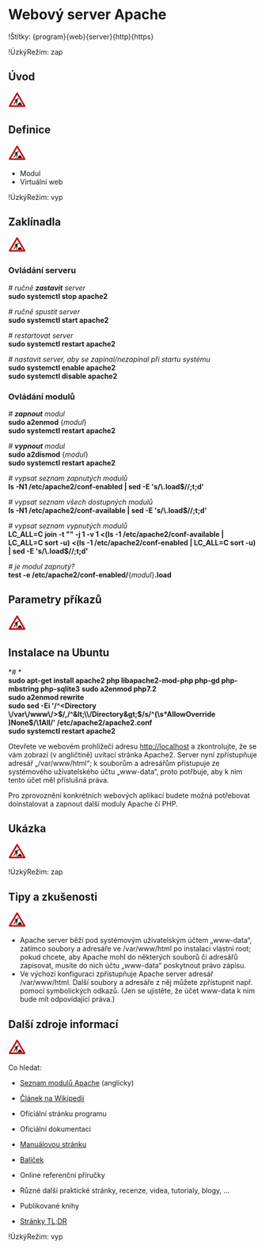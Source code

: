 <!--

Linux Kniha kouzel, kapitola Webový server Apache
Copyright (c) 2019, 2020 Singularis <singularis@volny.cz>

Toto dílo je dílem svobodné kultury; můžete ho šířit a modifikovat pod
podmínkami licence Creative Commons Attribution-ShareAlike 4.0 International
vydané neziskovou organizací Creative Commons. Text licence je přiložený
k tomuto projektu nebo ho můžete najít na webové adrese:

https://creativecommons.org/licenses/by-sa/4.0/

-->
<!--
Poznámky:

[ ] Po přechodu na Ubuntu 20.04 nutno aktualizovat verzi PHP.

- HTTP
- HTTPS
- PHP

⊨
-->

# Webový server Apache

!Štítky: {program}{web}{server}{http}{https}

!ÚzkýRežim: zap

## Úvod
<!--
- Vymezte, co je předmětem této kapitoly.
- Obecně popište základní principy, na kterých fungují používané nástroje.
- Uveďte, co kapitola nepokrývá, ačkoliv by to čtenář mohl očekávat.
-->
![ve výstavbě](../obrazky/ve-vystavbe.png)

## Definice
<!--
- Uveďte výčet specifických pojmů pro použití v této kapitole a tyto pojmy definujte co nejprecizněji.
-->
![ve výstavbě](../obrazky/ve-vystavbe.png)

* Modul
* Virtuální web

!ÚzkýRežim: vyp

## Zaklínadla
<!--
- Rozdělte na podsekce a naplňte „zaklínadly“.
-->
![ve výstavbě](../obrazky/ve-vystavbe.png)

### Ovládání serveru

*# ručně **zastavit** server*<br>
**sudo systemctl stop apache2**

*# ručně spustit server*<br>
**sudo systemctl start apache2**

*# restartovat server*<br>
**sudo systemctl restart apache2**

*# nastavit server, aby se zapínal/nezapínal při startu systému*<br>
**sudo systemctl enable apache2**<br>
**sudo systemctl disable apache2**

### Ovládání modulů

*# **zapnout** modul*<br>
**sudo a2enmod** {*modul*}<br>
**sudo systemctl restart apache2**

*# **vypnout** modul*<br>
**sudo a2dismod** {*modul*}<br>
**sudo systemctl restart apache2**

*# vypsat seznam zapnutých modulů*<br>
**ls -N1 /etc/apache2/conf-enabled \| sed -E 's/\\.load$//;t;d'**

*# vypsat seznam všech dostupných modulů*<br>
**ls -N1 /etc/apache2/conf-available \| sed -E 's/\\.load$//;t;d'**

*# vypsat seznam vypnutých modulů*<br>
**LC\_ALL=C join -t "" -j 1 -v 1 &lt;(ls -1 /etc/apache2/conf-available \| LC\_ALL=C sort -u) &lt;(ls -1 /etc/apache2/conf-enabled \| LC\_ALL=C sort -u) \| sed -E 's/\\.load$//;t;d'**

*# je modul zapnutý?*<br>
**test -e /etc/apache2/conf-enabled/**{*modul*}**.load**

## Parametry příkazů
<!--
- Pokud zaklínadla nepředstavují kompletní příkazy, v této sekci musíte popsat, jak z nich kompletní příkazy sestavit.
- Jinak by zde měl být přehled nejužitečnějších parametrů používaných nástrojů.
-->
![ve výstavbě](../obrazky/ve-vystavbe.png)

## Instalace na Ubuntu

*# *<br>
**sudo apt-get install apache2 php libapache2-mod-php php-gd php-mbstring php-sqlite3**
**sudo a2enmod php7.2**<br>
**sudo a2enmod rewrite**<br>
**sudo sed -Ei '/^&lt;Directory \\/var\\/www\\/&gt;$/,/^&lt;\\/Directory&gt;$/s/^(\\s\*AllowOverride )None$/\\1All/' /etc/apache2/apache2.conf**<br>
**sudo systemctl restart apache2**

Otevřete ve webovém prohlížeči adresu [http://localhost](http://localhost) a zkontrolujte, že se vám zobrazí (v angličtině) uvítací stránka Apache2. Server nyní zpřístupňuje adresář „/var/www/html“; k souborům a adresářům přistupuje ze systémového uživatelského účtu „www-data“, proto potřbuje, aby k nim tento účet měl příslušná práva.

Pro zprovoznění konkrétních webových aplikací budete možná potřebovat doinstalovat a zapnout další moduly Apache či PHP.

<!--
Modul „rewrite“ a změna konfigurace jsou potřeba, aby fungovaly soubory .htaccess.

Modul „gd“ slouží ke zpracování bitmapových obrázků, modul „mbstring“ slouží ke zpracování textových řetězců a module „sqlite3“ k přístupu do databázových souborů SQLite.

*# seznam balíčků s moduly Apache/PHP (pro člověka)*<br>
**apt list 'libapache2-mod-\*'**
**apt list 'php-\*' 'php?.?-\*'**
-->

## Ukázka
<!--
- Tuto sekci ponechávat jen v kapitolách, kde dává smysl.
- Zdrojový kód, konfigurační soubor nebo interakce s programem, a to v úplnosti – ukázka musí být natolik úplná, aby ji v této podobě šlo spustit, ale současně natolik stručná, aby se vešla na jednu stranu A5.
- Snažte se v ukázce ilustrovat co nejvíc zaklínadel z této kapitoly.
-->
![ve výstavbě](../obrazky/ve-vystavbe.png)

!ÚzkýRežim: zap

## Tipy a zkušenosti
<!--
- Do odrážek uveďte konkrétní zkušenosti, které jste při práci s nástrojem získali; zejména případy, kdy vás chování programu překvapilo nebo očekáváte, že by mohlo překvapit začátečníky.
- Popište typické chyby nových uživatelů a jak se jim vyhnout.
- Buďte co nejstručnější; neodbíhejte k popisování čehokoliv vedlejšího, co je dost možné, že už čtenář zná.
-->
![ve výstavbě](../obrazky/ve-vystavbe.png)

* Apache server běží pod systémovým uživatelským účtem „www-data“, zatímco soubory a adresáře ve /var/www/html po instalaci vlastní root; pokud chcete, aby Apache mohl do některých souborů či adresářů zapisovat, musíte do nich účtu „www-data“ poskytnout právo zápisu.
* Ve výchozí konfiguraci zpřístupňuje Apache server adresář /var/www/html. Další soubory a adresáře z něj můžete zpřístupnit např. pomocí symbolických odkazů. (Jen se ujistěte, že účet www-data k nim bude mít odpovídající práva.)

## Další zdroje informací
<!--
- Uveďte, které informační zdroje jsou pro začátečníka nejlepší k získání rychlé a obsáhlé nápovědy. Typicky jsou to manuálové stránky, vestavěná nápověda programu nebo webové zdroje. Můžete uvést i přímé odkazy.
- V seznamu uveďte další webové zdroje, knihy apod.
- Pokud je vestavěná dokumentace programů (typicky v adresáři /usr/share/doc) užitečná, zmiňte ji také.
- Poznámka: Protože se tato sekce tiskne v úzkém režimu, zaklínadla smíte uvádět pouze bez titulku a bez poznámek pod čarou!
-->
![ve výstavbě](../obrazky/ve-vystavbe.png)

Co hledat:

* [Seznam modulů Apache](https://en.wikipedia.org/wiki/List\_of\_Apache_modules) (anglicky)

* [Článek na Wikipedii](https://cs.wikipedia.org/wiki/Hlavn%C3%AD_strana)
* Oficiální stránku programu
* Oficiální dokumentaci
* [Manuálovou stránku](http://manpages.ubuntu.com/)
* [Balíček](https://packages.ubuntu.com/)
* Online referenční příručky
* Různé další praktické stránky, recenze, videa, tutorialy, blogy, ...
* Publikované knihy
* [Stránky TL;DR](https://github.com/tldr-pages/tldr/tree/master/pages/common)

!ÚzkýRežim: vyp
